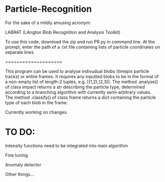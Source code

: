 Particle-Recognition
====================

For the sake of a mildly amusing acronym:

LABRAT (LAngton Blob Recognition and Analysis Toolkit)

To use this code, download the zip and run PR.py in command line.  At the prompt, enter the path of
a .txt file containing lists of particle coordinates on separate lines

====================

This program can be used to analyse indivudual blobs (timepix particle tracks) or entire frames.  It requires any inputted blobs to be in the format of a non-empty list of length-2 tuples, e.g. [(1,2),(2,3)].  The method .analyse() of class impact returns a str describing the particle type, determined according to a branching algorithm with currently semi-arbitrary values.  The method .classify() of class frame returns a dict containing the particle type of each blob in the frame.


Currently working on changes.

TO DO:
====================

Intensity functions need to be integrated into main algorithm

Fine tuning

Anomaly detector

Other things...
